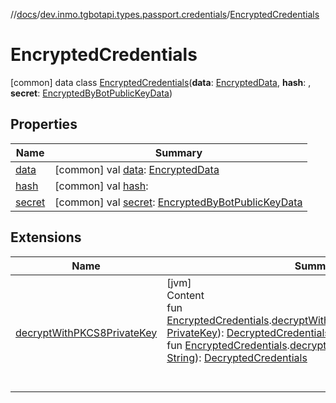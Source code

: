 //[docs](../../../index.md)/[dev.inmo.tgbotapi.types.passport.credentials](../index.md)/[EncryptedCredentials](index.md)



# EncryptedCredentials  
 [common] data class [EncryptedCredentials](index.md)(**data**: [EncryptedData](../index.md#%5Bdev.inmo.tgbotapi.types.passport.credentials%2FEncryptedData%2F%2F%2FPointingToDeclaration%2F%5D%2FClasslikes%2F625018081), **hash**: , **secret**: [EncryptedByBotPublicKeyData](../index.md#%5Bdev.inmo.tgbotapi.types.passport.credentials%2FEncryptedByBotPublicKeyData%2F%2F%2FPointingToDeclaration%2F%5D%2FClasslikes%2F625018081))   


## Properties  
  
|  Name |  Summary | 
|---|---|
| <a name="dev.inmo.tgbotapi.types.passport.credentials/EncryptedCredentials/data/#/PointingToDeclaration/"></a>[data](data.md)| <a name="dev.inmo.tgbotapi.types.passport.credentials/EncryptedCredentials/data/#/PointingToDeclaration/"></a> [common] val [data](data.md): [EncryptedData](../index.md#%5Bdev.inmo.tgbotapi.types.passport.credentials%2FEncryptedData%2F%2F%2FPointingToDeclaration%2F%5D%2FClasslikes%2F625018081)   <br>|
| <a name="dev.inmo.tgbotapi.types.passport.credentials/EncryptedCredentials/hash/#/PointingToDeclaration/"></a>[hash](hash.md)| <a name="dev.inmo.tgbotapi.types.passport.credentials/EncryptedCredentials/hash/#/PointingToDeclaration/"></a> [common] val [hash](hash.md):    <br>|
| <a name="dev.inmo.tgbotapi.types.passport.credentials/EncryptedCredentials/secret/#/PointingToDeclaration/"></a>[secret](secret.md)| <a name="dev.inmo.tgbotapi.types.passport.credentials/EncryptedCredentials/secret/#/PointingToDeclaration/"></a> [common] val [secret](secret.md): [EncryptedByBotPublicKeyData](../index.md#%5Bdev.inmo.tgbotapi.types.passport.credentials%2FEncryptedByBotPublicKeyData%2F%2F%2FPointingToDeclaration%2F%5D%2FClasslikes%2F625018081)   <br>|


## Extensions  
  
|  Name |  Summary | 
|---|---|
| <a name="dev.inmo.tgbotapi.utils.passport//decryptWithPKCS8PrivateKey/dev.inmo.tgbotapi.types.passport.credentials.EncryptedCredentials#java.security.PrivateKey/PointingToDeclaration/"></a>[decryptWithPKCS8PrivateKey](../../dev.inmo.tgbotapi.utils.passport/decrypt-with-p-k-c-s8-private-key.md)| <a name="dev.inmo.tgbotapi.utils.passport//decryptWithPKCS8PrivateKey/dev.inmo.tgbotapi.types.passport.credentials.EncryptedCredentials#java.security.PrivateKey/PointingToDeclaration/"></a>[jvm]  <br>Content  <br>fun [EncryptedCredentials](index.md#%5Bdev.inmo.tgbotapi.types.passport.credentials%2FEncryptedCredentials%2F%2F%2FPointingToDeclaration%2F%5D%2FExtensions%2F745855401).[decryptWithPKCS8PrivateKey](../../dev.inmo.tgbotapi.utils.passport/decrypt-with-p-k-c-s8-private-key.md)(privateKey: [PrivateKey](https://docs.oracle.com/javase/8/docs/api/java/security/PrivateKey.html)): [DecryptedCredentials](../-decrypted-credentials/index.md)  <br>fun [EncryptedCredentials](index.md#%5Bdev.inmo.tgbotapi.types.passport.credentials%2FEncryptedCredentials%2F%2F%2FPointingToDeclaration%2F%5D%2FExtensions%2F745855401).[decryptWithPKCS8PrivateKey](../../dev.inmo.tgbotapi.utils.passport/decrypt-with-p-k-c-s8-private-key.md)(key: [String](https://kotlinlang.org/api/latest/jvm/stdlib/kotlin/-string/index.html)): [DecryptedCredentials](../-decrypted-credentials/index.md)  <br><br><br>|

